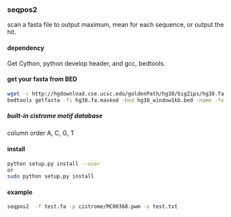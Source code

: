 ### seqpos2
scan a fasta file to output maximum, mean for each sequence, or output the hit.

#### dependency

Get Cython, python develop header, and gcc, bedtools.

#### get your fasta from BED

``` bash
wget -c http://hgdownload.cse.ucsc.edu/goldenPath/hg38/bigZips/hg38.fa.masked.gz && gunzip hg38.fa.masked.gz
bedtools getfasta -fi hg38.fa.masked -bed hg38_window1kb.bed -name -fo hg38_window1kb.fa
```

##### built-in cistrome motif database
column order A, C, G, T

#### install

``` bash
python setup.py install --user
or 
sudo python setup.py install 
```


#### example

``` bash
seqpos2  -f test.fa -p cistrome/MC00368.pwm -o test.txt
```
